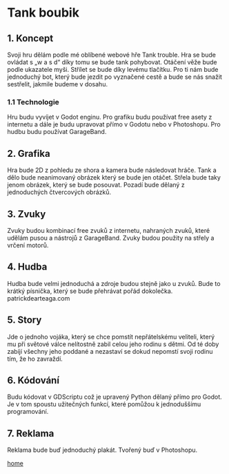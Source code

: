 # Tank boubik

## 1. Koncept
Svoji hru dělám podle mé oblíbené webové hře Tank trouble. Hra se bude ovládat s „w a s d“ díky tomu se bude tank pohybovat. Otáčení věže bude podle ukazatele myši. Střílet se bude díky levému tlačítku. Pro ti nám bude jednoduchý bot, který bude jezdit po vyznačené cestě a bude se nás snažit sestřelit, jakmile budeme v dosahu.

### 1.1 Technologie
Hru budu vyvíjet v Godot enginu. Pro grafiku budu používat free asety z internetu a dále je budu upravovat přímo v Godotu nebo v Photoshopu. Pro hudbu budu používat GarageBand.

## 2. Grafika
Hra bude 2D z pohledu ze shora a kamera bude následovat hráče. Tank a dělo bude neanimovaný obrázek který se bude jen otáčet. Střela bude taky jenom obrázek, který se bude posouvat. Pozadí bude dělaný z jednoduchých čtvercových obrázků.

## 3. Zvuky
Zvuky budou kombinací free zvuků z internetu, nahraných zvuků, které udělám pusou a nástrojů z GarageBand. Zvuky budou použity na střely a vrčení motorů.

## 4. Hudba
Hudba bude velmi jednoduchá a zdroje budou stejně jako u zvuků. Bude to krátký písnička, který se bude přehrávat pořád dokolečka. patrickdearteaga.com

## 5. Story
Jde o jednoho vojáka, který se chce pomstít nepřátelskému veliteli, který mu při světové válce nelítostně zabil celou jeho rodinu s dětmi. Od té doby zabíjí všechny jeho poddané a nezastaví se dokud nepomstí svoji rodinu tím, že ho zavraždí.

## 6. Kódování
Budu kódovat v GDScriptu což je upravený Python dělaný přímo pro Godot. Je v tom spoustu užitečných funkcí, které pomůžou k jednoduššímu programování.

## 7. Reklama
Reklama bude buď jednoduchý plakát. Tvořený buď v Photoshopu.

[home](https://github.com/Boubik/HomeWork/)
